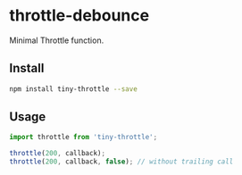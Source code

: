 # throttle-debounce

Minimal Throttle function.

## Install

```sh
npm install tiny-throttle --save
```

## Usage

```js
import throttle from 'tiny-throttle';

throttle(200, callback);
throttle(200, callback, false); // without trailing call

```
